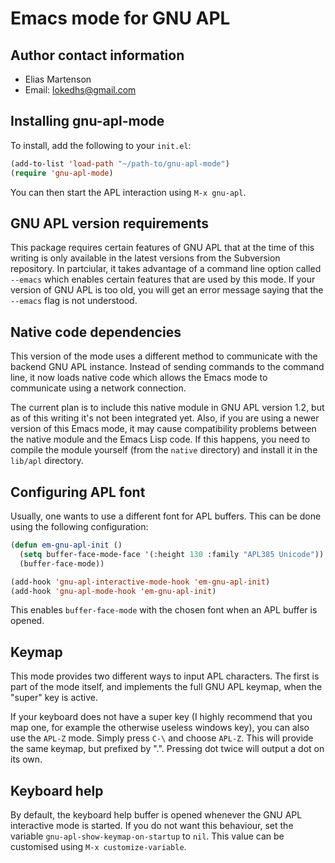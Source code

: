 Emacs mode for GNU APL
======================

Author contact information
--------------------------

  - Elias Martenson
  - Email: lokedhs@gmail.com

Installing gnu-apl-mode
-----------------------

To install, add the following to your `init.el`:

```lisp
(add-to-list 'load-path "~/path-to/gnu-apl-mode")
(require 'gnu-apl-mode)
```

You can then start the APL interaction using `M-x gnu-apl`.

GNU APL version requirements
----------------------------

This package requires certain features of GNU APL that at the time of
this writing is only available in the latest versions from the
Subversion repository. In partciular, it takes advantage of a command
line option called `--emacs` which enables certain features that are
used by this mode. If your version of GNU APL is too old, you will get
an error message saying that the `--emacs` flag is not understood.

Native code dependencies
------------------------

This version of the mode uses a different method to communicate with
the backend GNU APL instance. Instead of sending commands to the
command line, it now loads native code which allows the Emacs mode to
communicate using a network connection.

The current plan is to include this native module in GNU APL version
1.2, but as of this writing it's not been integrated yet. Also, if
you are using a newer version of this Emacs mode, it may cause
compatibility problems between the native module and the Emacs Lisp
code. If this happens, you need to compile the module yourself (from
the `native` directory) and install it in the `lib/apl` directory.

Configuring APL font
--------------------

Usually, one wants to use a different font for APL buffers. This can
be done using the following configuration:

```lisp
(defun em-gnu-apl-init ()
  (setq buffer-face-mode-face '(:height 130 :family "APL385 Unicode"))
  (buffer-face-mode))

(add-hook 'gnu-apl-interactive-mode-hook 'em-gnu-apl-init)
(add-hook 'gnu-apl-mode-hook 'em-gnu-apl-init)
```

This enables `buffer-face-mode` with the chosen font when an APL
buffer is opened.

Keymap
------

This mode provides two different ways to input APL characters. The
first is part of the mode itself, and implements the full GNU APL
keymap, when the "super" key is active.

If your keyboard does not have a super key (I highly recommend that
you map one, for example the otherwise useless windows key), you can
also use the `APL-Z` mode. Simply press `C-\` and choose `APL-Z`. This will
provide the same keymap, but prefixed by ".". Pressing dot twice will
output a dot on its own.

Keyboard help
-------------

By default, the keyboard help buffer is opened whenever the GNU APL
interactive mode is started. If you do not want this behaviour, set
the variable `gnu-apl-show-keymap-on-startup` to `nil`. This value can
be customised using `M-x customize-variable`.
